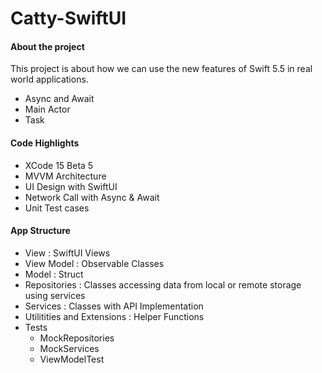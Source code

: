 # Catty-SwiftUI

#### About the project

This project is about how we can use the new features of Swift 5.5 in real world applications. 
- Async and Await
- Main Actor
- Task

#### Code Highlights
  - XCode 15 Beta 5
  - MVVM Architecture
  - UI Design with SwiftUI
  - Network Call with Async & Await
  - Unit Test cases

#### App Structure
  - View : SwiftUI Views
  - View Model : Observable Classes
  - Model : Struct
  - Repositories : Classes accessing data from local or remote storage using services
  - Services : Classes with API Implementation
  - Utilitities and Extensions : Helper Functions
  - Tests
    - MockRepositories 
    - MockServices
    - ViewModelTest

